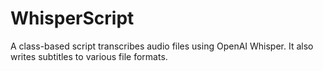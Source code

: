 # WhisperScript
A class-based script transcribes audio files using OpenAI Whisper. It also writes subtitles to various file formats.
